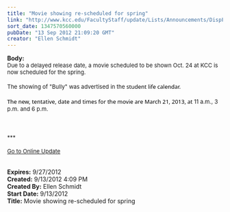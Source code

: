 ```yaml
---
title: "Movie showing re-scheduled for spring"
link: "http://www.kcc.edu/FacultyStaff/update/Lists/Announcements/DispForm.aspx?ID=817"
sort_date: 1347570560000
pubDate: "13 Sep 2012 21:09:20 GMT"
creator: "Ellen Schmidt"
---
```


<div><b>Body:</b> <div class="ExternalClassEF5BC8874652405E8BC56FE3EE3EA3DE"><div><font size="2">Due to a delayed release date, a movie scheduled to be shown Oct. 24 at KCC is now scheduled for the spring.</font></div>
<div><font size="2"></font> </div>
<div><font size="2">The showing of &quot;Bully&quot; was advertised in the<span style="font-family:'Segoe UI';direction:ltr;word-wrap:break-word;color:#000000" dir="ltr"> student life calendar.</span></font></div>
<div><font size="2"><span style="font-family:'Segoe UI';direction:ltr;word-wrap:break-word;color:#000000" dir="ltr"></span></font> </div>
<div><font size="2"><span style="font-family:'Segoe UI';direction:ltr;word-wrap:break-word;color:#000000" dir="ltr">The new, tentative, date and times for the movie are March 21, 2013, at </span>11 a.m., 3 p.m. and 6 p.m.  <br /></font></div>
<div><font size="2"></font> </div>
<div><font size="2"></font> </div>
<div><font size="2"></font> </div>
<div><font size="2">
<div><font size="2">***</font></div>
<div><font size="2"></font> </div>
<div><a href="/FacultyStaff/update/Pages/dailyupdate.aspx"><font size="2">Go to Online Update</font></a></div>
<div><font size="2"></font> </div>
<div><br /></div></div></font></div></div>
<div><b>Expires:</b> 9/27/2012</div>
<div><b>Created:</b> 9/13/2012 4:09 PM</div>
<div><b>Created By:</b> Ellen Schmidt</div>
<div><b>Start Date:</b> 9/13/2012</div>
<div><b>Title:</b> Movie showing re-scheduled for spring</div>
